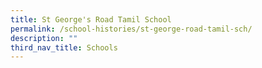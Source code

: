 ```yaml
---
title: St George's Road Tamil School
permalink: /school-histories/st-george-road-tamil-sch/
description: ""
third_nav_title: Schools
---
```



